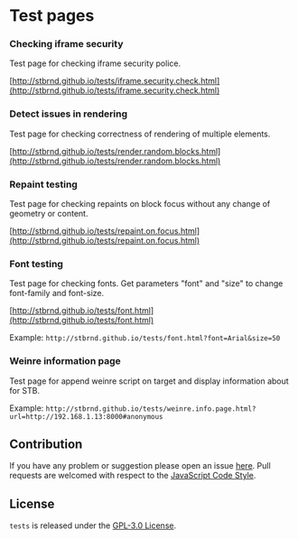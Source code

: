 Test pages
==========

### Checking iframe security

Test page for checking iframe security police.

[http://stbrnd.github.io/tests/iframe.security.check.html](http://stbrnd.github.io/tests/iframe.security.check.html)


### Detect issues in rendering

Test page for checking correctness of rendering of multiple elements.

[http://stbrnd.github.io/tests/render.random.blocks.html](http://stbrnd.github.io/tests/render.random.blocks.html)


### Repaint testing

Test page for checking repaints on block focus without any change of geometry or content.

[http://stbrnd.github.io/tests/repaint.on.focus.html](http://stbrnd.github.io/tests/repaint.on.focus.html)

### Font testing

Test page for checking fonts. Get parameters "font" and "size" to change font-family and font-size.

[http://stbrnd.github.io/tests/font.html](http://stbrnd.github.io/tests/font.html)

Example:
`http://stbrnd.github.io/tests/font.html?font=Arial&size=50`

### Weinre information page

Test page for append weinre script on target and display information about for STB.

Example:
`http://stbrnd.github.io/tests/weinre.info.page.html?url=http://192.168.1.13:8000#anonymous`


## Contribution

If you have any problem or suggestion please open an issue [here](https://github.com/stbrnd/tests).
Pull requests are welcomed with respect to the [JavaScript Code Style](https://github.com/DarkPark/jscs).


## License

`tests` is released under the [GPL-3.0 License](http://opensource.org/licenses/GPL-3.0).
